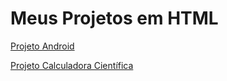 # Meus Projetos em HTML



 <a href= "https://lucashv68.github.io/HTML-CSS/CSS%20-%20Modulo%202/Projeto%20android/android.html" target="_blank"> Projeto Android</a>
 
 <a href= "https://lucashv68.github.io/calculadora-cientifica1/calculadora.html" target="_blank">Projeto Calculadora Científica</a>
